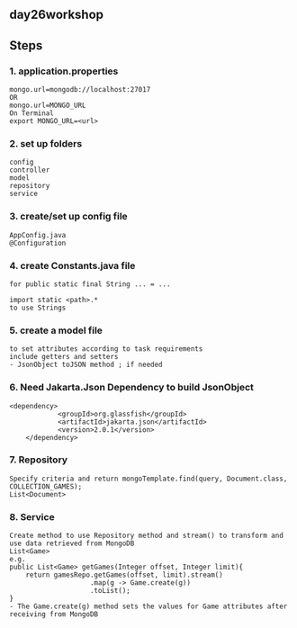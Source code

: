 ## day26workshop

## Steps

### 1. application.properties
```
mongo.url=mongodb://localhost:27017
OR
mongo.url=MONGO_URL
On Terminal
export MONGO_URL=<url> 
```


### 2. set up folders
```
config
controller
model
repository
service
```

### 3. create/set up config file
```
AppConfig.java
@Configuration
```

### 4. create Constants.java file
```
for public static final String ... = ...

import static <path>.* 
to use Strings
```

### 5. create a model file
```
to set attributes according to task requirements
include getters and setters
- JsonObject toJSON method ; if needed
```

### 6. Need Jakarta.Json Dependency to build JsonObject
```
<dependency> 
            <groupId>org.glassfish</groupId>
            <artifactId>jakarta.json</artifactId> 
            <version>2.0.1</version>
	</dependency>
```

### 7. Repository
```
Specify criteria and return mongoTemplate.find(query, Document.class, COLLECTION_GAMES);
List<Document>
```

### 8. Service
```
Create method to use Repository method and stream() to transform and use data retrieved from MongoDB
List<Game>
e.g.
public List<Game> getGames(Integer offset, Integer limit){
    return gamesRepo.getGames(offset, limit).stream()
                    .map(g -> Game.create(g))
                    .toList();
}
- The Game.create(g) method sets the values for Game attributes after receiving from MongoDB
```


